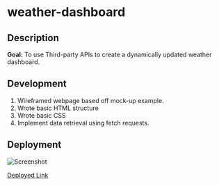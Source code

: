 # weather-dashboard

## Description

**Goal:** To use Third-party APIs to create a dynamically updated weather dashboard.

## Development

1. Wireframed webpage based off mock-up example.
1. Wrote basic HTML structure
1. Wrote basic CSS
1. Implement data retrieval using fetch requests.

## Deployment

![Screenshot]()

[Deployed Link](https://supsha878.github.io/weather-dashboard/)
